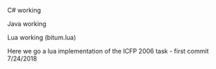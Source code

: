 C# working

Java working

Lua working (bitum.lua)

Here we go a lua implementation of the ICFP 2006 task - first commit 7/24/2018
